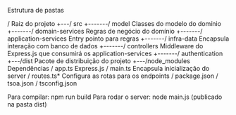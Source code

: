 Estrutura de pastas

/                               Raiz do projeto
+---/ src
+-------/ model                 Classes do modelo do domínio
+-------/ domain-services       Regras de negócio do domínio
+-------/ application-services  Entry pointo para regras
+-------/ infra-data            Encapsula interação com banco de dados
+-------/ controllers           Middleware do Express.js que consumirá os application-services
+-------/ authentication
+---/dist                       Pacote de distribuição do projeto
+---/node_modules               Dependências
/ app.ts                        Express.js
/ main.ts                       Encapsula inicialização do server
/ routes.ts*                    Configura as rotas para os endpoints
/ package.json
/ tsoa.json
/ tsconfig.json

Para compilar: npm run build
Para rodar o server: node main.js (publicado na pasta dist)